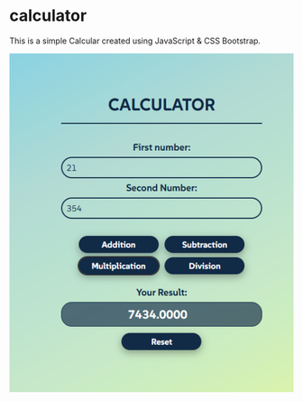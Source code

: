 # calculator
 This is a simple Calcular created using JavaScript & CSS Bootstrap. 

![screenshot](/assets/calc.png)
